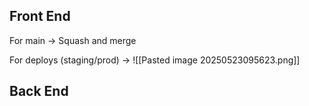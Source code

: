 
## Front End

For main -> Squash and merge

For deploys (staging/prod) -> ![[Pasted image 20250523095623.png]]

## Back End

